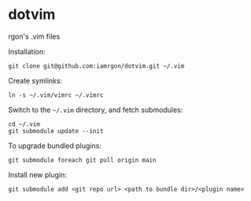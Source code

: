 # dotvim
rgon's .vim files

Installation:

    git clone git@github.com:iamrgon/dotvim.git ~/.vim

Create symlinks:

    ln -s ~/.vim/vimrc ~/.vimrc

Switch to the `~/.vim` directory, and fetch submodules:

    cd ~/.vim
    git submodule update --init

To upgrade bundled plugins:

    git submodule foreach git pull origin main

Install new plugin:

    git submodule add <git repo url> <path to bundle dir>/<plugin name>

